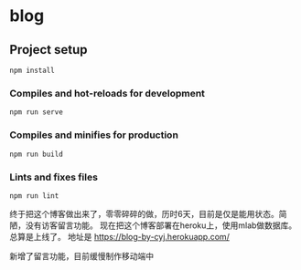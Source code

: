 # blog

## Project setup
```
npm install
```

### Compiles and hot-reloads for development
```
npm run serve
```

### Compiles and minifies for production
```
npm run build
```

### Lints and fixes files
```
npm run lint
```
终于把这个博客做出来了，零零碎碎的做，历时6天，目前是仅是能用状态。简陋，没有访客留言功能。
现在把这个博客部署在heroku上，使用mlab做数据库。总算是上线了。
地址是 https://blog-by-cyj.herokuapp.com/

新增了留言功能，目前缓慢制作移动端中
